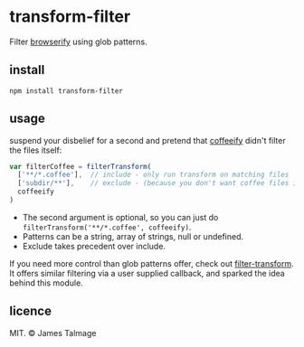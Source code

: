 transform-filter
================

  Filter [browserify](https://github.com/substack/node-browserify) using glob patterns.

install
-------

```
npm install transform-filter
```

usage
-----

  suspend your disbelief for a second and pretend that [coffeeify](https://github.com/substack/coffeeify) didn't filter the files itself:

```javascript
var filterCoffee = filterTransform(
  ['**/*.coffee'],  // include - only run transform on matching files
  ['subdir/**'],    // exclude - (because you don't want coffee files in `subdir` processed for some reason).
  coffeeify
)
```

  * The second argument is optional, so you can just do `filterTransform('**/*.coffee', coffeeify)`.
  * Patterns can be a string, array of strings, null or undefined.
  * Exclude takes precedent over include.

  If you need more control than glob patterns offer, check out [filter-transform](https://www.npmjs.com/package/filter-transform).
  It offers similar filtering via a user supplied callback, and sparked the idea behind this module.


licence
-------

  MIT. &copy; James Talmage